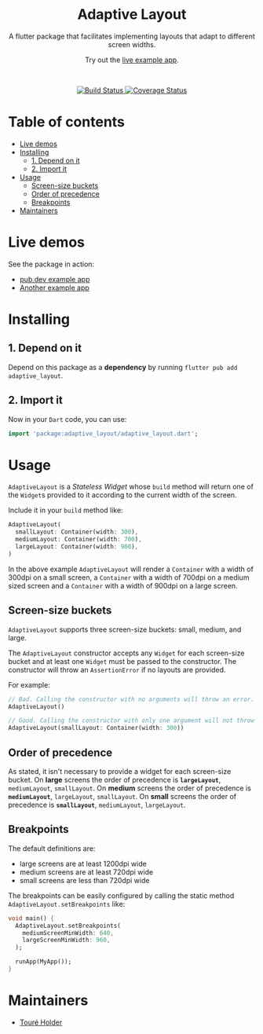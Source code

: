 <h1 align="center">Adaptive Layout</h1>

<p align="center">A flutter package that facilitates implementing layouts that adapt to different screen widths.</p>
<p align="center">
  Try out the <a href="https://flutter-adaptive-layout.surge.sh">live example app</a>.
  </p>
<br>

<p align="center">
  <a href="https://travis-ci.com/toureholder/flutter_adaptive_layout">
    <img src="https://travis-ci.com/toureholder/flutter_adaptive_layout.svg?branch=main"
      alt="Build Status" />
  </a>

  <a href='https://coveralls.io/github/toureholder/flutter_adaptive_layout?branch=main'>
    <img src='https://coveralls.io/repos/github/toureholder/flutter_adaptive_layout/badge.svg?branch=main' alt='Coverage Status' />
  </a>
</p>

<!-- omit in toc -->
# Table of contents
- [Live demos](#live-demos)
- [Installing](#installing)
  - [1. Depend on it](#1-depend-on-it)
  - [2. Import it](#2-import-it)
- [Usage](#usage)
  - [Screen-size buckets](#screen-size-buckets)
  - [Order of precedence](#order-of-precedence)
  - [Breakpoints](#breakpoints)
- [Maintainers](#maintainers)

# Live demos
See the package in action:
- [pub.dev example app](https://flutter-adaptive-layout.surge.sh)
- [Another example app](https://flutter-workshop.surge.sh)


# Installing

## 1. Depend on it

Depend on this package as a **dependency** by running `flutter pub add adaptive_layout`.

## 2. Import it

Now in your `Dart` code, you can use:

```dart
import 'package:adaptive_layout/adaptive_layout.dart';
```

# Usage

`AdaptiveLayout` is a _Stateless Widget_ whose `build` method will return one of the `Widget`s provided to it according to the current width of the screen.

Include it in your `build` method like:

```dart
AdaptiveLayout(
  smallLayout: Container(width: 300),
  mediumLayout: Container(width: 700),
  largeLayout: Container(width: 900),
)
```

In the above example `AdaptiveLayout` will render a `Container` with a width of 300dpi on a small screen, a `Container` with a width of 700dpi on a medium sized screen and a `Container` with a width of 900dpi on a large screen.

## Screen-size buckets

`AdaptiveLayout` supports three screen-size buckets: small, medium, and large.

The `AdaptiveLayout` constructor accepts any `Widget` for each screen-size bucket and at least one `Widget` must be passed to the constructor. The constructor will throw an `AssertionError` if no layouts are provided.

For example:

```dart
// Bad. Calling the constructor with no arguments will throw an error.
AdaptiveLayout()
```

```dart
// Good. Calling the constructor with only one argument will not throw an error.
AdaptiveLayout(smallLayout: Container(width: 300))
```

## Order of precedence
As stated, it isn't necessary to provide a widget for each screen-size bucket. On **large** screens the order of precedence is **`largeLayout`**, `mediumLayout`, `smallLayout`. On **medium** screens the order of precedence is **`mediumLayout`**, `largeLayout`, `smallLayout`. On **small** screens the order of precedence is **`smallLayout`**, `mediumLayout`, `largeLayout`.

## Breakpoints
The default definitions are:
 - large screens are at least 1200dpi wide
 - medium screens are at least 720dpi wide
 - small screens are less than 720dpi wide

The breakpoints can be easily configured by calling the static method `AdaptiveLayout.setBreakpoints` like:

```dart
void main() {
  AdaptiveLayout.setBreakpoints(
    mediumScreenMinWidth: 640,
    largeScreenMinWidth: 960,
  );

  runApp(MyApp());
}
```

# Maintainers

- [Touré Holder](https://github.com/toureholderl)
